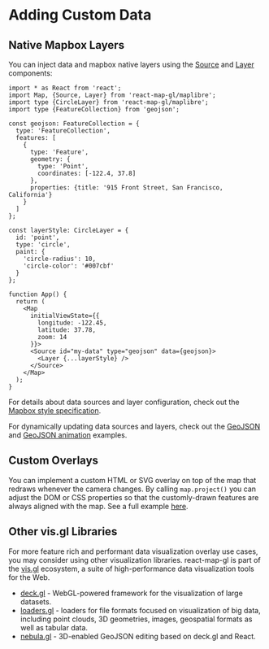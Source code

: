 # Adding Custom Data

## Native Mapbox Layers

You can inject data and mapbox native layers using the [Source](../api-reference/mapbox/source.md) and [Layer](../api-reference/mapbox/layer.md) components:

```tsx
import * as React from 'react';
import Map, {Source, Layer} from 'react-map-gl/maplibre';
import type {CircleLayer} from 'react-map-gl/maplibre';
import type {FeatureCollection} from 'geojson';

const geojson: FeatureCollection = {
  type: 'FeatureCollection',
  features: [
    {
      type: 'Feature',
      geometry: {
        type: 'Point',
        coordinates: [-122.4, 37.8]
      },
      properties: {title: '915 Front Street, San Francisco, California'}
    }
  ]
};

const layerStyle: CircleLayer = {
  id: 'point',
  type: 'circle',
  paint: {
    'circle-radius': 10,
    'circle-color': '#007cbf'
  }
};

function App() {
  return (
    <Map
      initialViewState={{
        longitude: -122.45,
        latitude: 37.78,
        zoom: 14
      }}>
      <Source id="my-data" type="geojson" data={geojson}>
        <Layer {...layerStyle} />
      </Source>
    </Map>
  );
}
```

For details about data sources and layer configuration, check out the [Mapbox style specification](https://www.mapbox.com/mapbox-gl-js/style-spec).

For dynamically updating data sources and layers, check out the [GeoJSON](https://visgl.github.io/react-map-gl/examples/maplibre/geojson) and [GeoJSON animation](http://visgl.github.io/react-map-gl/examples/maplibre/geojson-animation) examples.


## Custom Overlays

You can implement a custom HTML or SVG overlay on top of the map that redraws whenever the camera changes. By calling `map.project()` you can adjust the DOM or CSS properties so that the customly-drawn features are always aligned with the map. See a full example [here](https://github.com/visgl/react-map-gl/tree/8.1-release/examples/maplibre/custom-overlay).


## Other vis.gl Libraries

For more feature rich and performant data visualization overlay use cases, you may consider using other visualization libraries. react-map-gl is part of the [vis.gl](https://www.github.com/visgl) ecosystem, a suite of high-performance data visualization tools for the Web.

- [deck.gl](https://deck.gl) - WebGL-powered framework for the visualization of large datasets.
- [loaders.gl](https://loaders.gl) - loaders for file formats focused on visualization of big data, including point clouds, 3D geometries, images, geospatial formats as well as tabular data.
- [nebula.gl](https://nebula.gl) - 3D-enabled GeoJSON editing based on deck.gl and React.
